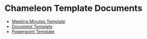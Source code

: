 # Chameleon Template Documents

- [Meeting Minutes Template](General/templates/Chameleon_Meeting_Minutes_Template)
- [Document Template](General/templates/Chameleon_Document_Template)
- [Powerpoint Template](General/templates/Chameleon_Powerpoint_Template)

